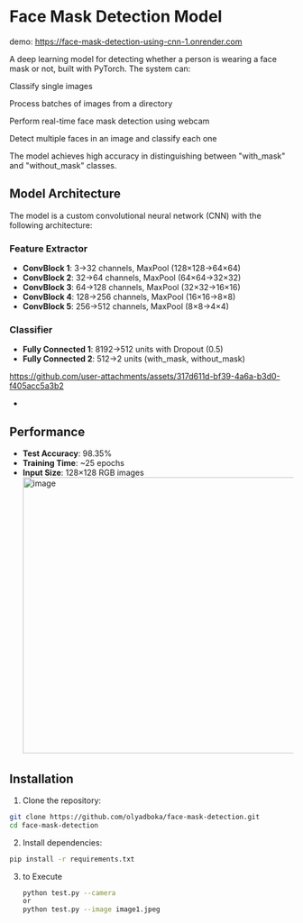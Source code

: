 # Face Mask Detection Model

demo: https://face-mask-detection-using-cnn-1.onrender.com

A deep learning model for detecting whether a person is wearing a face mask or not, built with PyTorch. The system can:

Classify single images

Process batches of images from a directory

Perform real-time face mask detection using webcam

Detect multiple faces in an image and classify each one

The model achieves high accuracy in distinguishing between "with_mask" and "without_mask" classes.

## Model Architecture

The model is a custom convolutional neural network (CNN) with the following architecture:

### Feature Extractor

- **ConvBlock 1**: 3→32 channels, MaxPool (128×128→64×64)
- **ConvBlock 2**: 32→64 channels, MaxPool (64×64→32×32)
- **ConvBlock 3**: 64→128 channels, MaxPool (32×32→16×16)
- **ConvBlock 4**: 128→256 channels, MaxPool (16×16→8×8)
- **ConvBlock 5**: 256→512 channels, MaxPool (8×8→4×4)

### Classifier

- **Fully Connected 1**: 8192→512 units with Dropout (0.5)
- **Fully Connected 2**: 512→2 units (with_mask, without_mask)


https://github.com/user-attachments/assets/317d611d-bf39-4a6a-b3d0-f405acc5a3b2


- 

## Performance

- **Test Accuracy**: 98.35%
- **Training Time**: ~25 epochs
- **Input Size**: 128×128 RGB images
  <img width="1189" height="490" alt="image" src="https://github.com/user-attachments/assets/c5123fdf-4512-400d-b9fe-5f8e8e5925ae" />


## Installation

1. Clone the repository:

```bash
git clone https://github.com/olyadboka/face-mask-detection.git
cd face-mask-detection
```

2. Install dependencies:

```bash
pip install -r requirements.txt
```
3. to Execute

   ```bash
   python test.py --camera
   or
   python test.py --image image1.jpeg 
